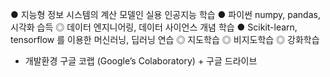 ● 지능형 정보 시스템의 계산 모델인 실용 인공지능 학습
● 파이썬 numpy, pandas, 시각화 습득
   ◎ 데이터 엔지니어링, 데이터 사이언스 개념 학습
● Scikit-learn, tensorflow 를 이용한 머신러닝, 딥러닝 연습
   ◎ 지도학습
   ◎ 비지도학습
   ◎ 강화학습

* 개발환경 
구글 코랩 (Google’s Colaboratory) + 구글 드라이브
